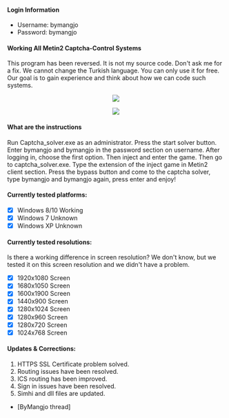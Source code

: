 #### Login Information
- Username: bymangjo
- Password: bymangjo

#### Working All Metin2 Captcha-Control Systems
This program has been reversed. It is not my source code. Don't ask me for a fix. We cannot change the Turkish language. You can only use it for free. Our goal is to gain experience and think about how we can code such systems.

<p align="center"><img src="http://i.epvpimg.com/w5gFfab.png" /></p>
<p align="center"><img src="http://i.epvpimg.com/I0hOdab.png" /></p>

#### What are the instructions
Run Captcha_solver.exe as an administrator. Press the start solver button. Enter bymangjo and bymangjo in the password section on username. After logging in, choose the first option. Then inject and enter the game. Then go to captcha_solver.exe. Type the extension of the inject game in Metin2 client section. Press the bypass button and come to the captcha solver, type bymangjo and bymangjo again, press enter and enjoy!

#### Currently tested platforms: 
- [x] Windows 8/10 Working
- [x] Windows 7 Unknown
- [x] Windows XP Unknown

#### Currently tested resolutions: 
Is there a working difference in screen resolution? We don't know, but we tested it on this screen resolution and we didn't have a problem.

- [x] 1920x1080 Screen
- [x] 1680x1050 Screen
- [x] 1600x1900 Screen
- [x] 1440x900 Screen
- [x] 1280x1024 Screen
- [x] 1280x960 Screen
- [x] 1280x720 Screen
- [x] 1024x768 Screen

#### Updates & Corrections:
1. HTTPS SSL Certificate problem solved.
2. Routing issues have been resolved.
3. ICS routing has been improved.
4. Sign in issues have been resolved.
5. Simhi and dll files are updated.

- [ByMangjo thread]